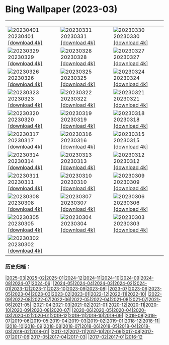 # Bing Wallpaper (2023-03)
**************

<table><tr><td><img class="wallpaper" src="https://www.bing.com/th?id=OHR.FrogMonth_EN-IN8624430207_1920x1080.jpg" alt="20230401"> 20230401 <a class="wallpaper_link" href="https://www.bing.com/th?id=OHR.FrogMonth_EN-IN8624430207_UHD.jpg">[download 4k]</a></td><td><img class="wallpaper" src="https://www.bing.com/th?id=OHR.SteyrRiver_EN-IN8520980811_1920x1080.jpg" alt="20230331"> 20230331 <a class="wallpaper_link" href="https://www.bing.com/th?id=OHR.SteyrRiver_EN-IN8520980811_UHD.jpg">[download 4k]</a></td><td><img class="wallpaper" src="https://www.bing.com/th?id=OHR.PeacockFeathers_EN-IN8331887553_1920x1080.jpg" alt="20230330"> 20230330 <a class="wallpaper_link" href="https://www.bing.com/th?id=OHR.PeacockFeathers_EN-IN8331887553_UHD.jpg">[download 4k]</a></td></tr><tr><td><img class="wallpaper" src="https://www.bing.com/th?id=OHR.NuzzleManatee_EN-IN7884825873_1920x1080.jpg" alt="20230329"> 20230329 <a class="wallpaper_link" href="https://www.bing.com/th?id=OHR.NuzzleManatee_EN-IN7884825873_UHD.jpg">[download 4k]</a></td><td><img class="wallpaper" src="https://www.bing.com/th?id=OHR.MWDolomites_EN-IN8169691025_1920x1080.jpg" alt="20230328"> 20230328 <a class="wallpaper_link" href="https://www.bing.com/th?id=OHR.MWDolomites_EN-IN8169691025_UHD.jpg">[download 4k]</a></td><td><img class="wallpaper" src="https://www.bing.com/th?id=OHR.NYCClouds_EN-IN8049510412_1920x1080.jpg" alt="20230327"> 20230327 <a class="wallpaper_link" href="https://www.bing.com/th?id=OHR.NYCClouds_EN-IN8049510412_UHD.jpg">[download 4k]</a></td></tr><tr><td><img class="wallpaper" src="https://www.bing.com/th?id=OHR.WildAnza_EN-IN7931944154_1920x1080.jpg" alt="20230326"> 20230326 <a class="wallpaper_link" href="https://www.bing.com/th?id=OHR.WildAnza_EN-IN7931944154_UHD.jpg">[download 4k]</a></td><td><img class="wallpaper" src="https://www.bing.com/th?id=OHR.CecilBrewerStaircase_EN-IN7826094970_1920x1080.jpg" alt="20230325"> 20230325 <a class="wallpaper_link" href="https://www.bing.com/th?id=OHR.CecilBrewerStaircase_EN-IN7826094970_UHD.jpg">[download 4k]</a></td><td><img class="wallpaper" src="https://www.bing.com/th?id=OHR.WildGarlic_EN-IN7555764856_1920x1080.jpg" alt="20230324"> 20230324 <a class="wallpaper_link" href="https://www.bing.com/th?id=OHR.WildGarlic_EN-IN7555764856_UHD.jpg">[download 4k]</a></td></tr><tr><td><img class="wallpaper" src="https://www.bing.com/th?id=OHR.CloudsPatagonia_EN-IN6244546771_1920x1080.jpg" alt="20230323"> 20230323 <a class="wallpaper_link" href="https://www.bing.com/th?id=OHR.CloudsPatagonia_EN-IN6244546771_UHD.jpg">[download 4k]</a></td><td><img class="wallpaper" src="https://www.bing.com/th?id=OHR.LakePowellAerial_EN-IN6318271413_1920x1080.jpg" alt="20230322"> 20230322 <a class="wallpaper_link" href="https://www.bing.com/th?id=OHR.LakePowellAerial_EN-IN6318271413_UHD.jpg">[download 4k]</a></td><td><img class="wallpaper" src="https://www.bing.com/th?id=OHR.ColourDay_EN-IN6387736862_1920x1080.jpg" alt="20230321"> 20230321 <a class="wallpaper_link" href="https://www.bing.com/th?id=OHR.ColourDay_EN-IN6387736862_UHD.jpg">[download 4k]</a></td></tr><tr><td><img class="wallpaper" src="https://www.bing.com/th?id=OHR.PurpleCrocus_EN-IN6459199617_1920x1080.jpg" alt="20230320"> 20230320 <a class="wallpaper_link" href="https://www.bing.com/th?id=OHR.PurpleCrocus_EN-IN6459199617_UHD.jpg">[download 4k]</a></td><td><img class="wallpaper" src="https://www.bing.com/th?id=OHR.BarnOwlWinter_EN-IN3777694319_1920x1080.jpg" alt="20230319"> 20230319 <a class="wallpaper_link" href="https://www.bing.com/th?id=OHR.BarnOwlWinter_EN-IN3777694319_UHD.jpg">[download 4k]</a></td><td><img class="wallpaper" src="https://www.bing.com/th?id=OHR.GreatCormorants_EN-IN8310694771_1920x1080.jpg" alt="20230318"> 20230318 <a class="wallpaper_link" href="https://www.bing.com/th?id=OHR.GreatCormorants_EN-IN8310694771_UHD.jpg">[download 4k]</a></td></tr><tr><td><img class="wallpaper" src="https://www.bing.com/th?id=OHR.BallyvooneyCove_EN-IN6672329734_1920x1080.jpg" alt="20230317"> 20230317 <a class="wallpaper_link" href="https://www.bing.com/th?id=OHR.BallyvooneyCove_EN-IN6672329734_UHD.jpg">[download 4k]</a></td><td><img class="wallpaper" src="https://www.bing.com/th?id=OHR.ChengduPanda_EN-IN6734741630_1920x1080.jpg" alt="20230316"> 20230316 <a class="wallpaper_link" href="https://www.bing.com/th?id=OHR.ChengduPanda_EN-IN6734741630_UHD.jpg">[download 4k]</a></td><td><img class="wallpaper" src="https://www.bing.com/th?id=OHR.AquarioNatural_EN-IN6876909574_1920x1080.jpg" alt="20230315"> 20230315 <a class="wallpaper_link" href="https://www.bing.com/th?id=OHR.AquarioNatural_EN-IN6876909574_UHD.jpg">[download 4k]</a></td></tr><tr><td><img class="wallpaper" src="https://www.bing.com/th?id=OHR.CyprusMaze_EN-IN6885358650_1920x1080.jpg" alt="20230314"> 20230314 <a class="wallpaper_link" href="https://www.bing.com/th?id=OHR.CyprusMaze_EN-IN6885358650_UHD.jpg">[download 4k]</a></td><td><img class="wallpaper" src="https://www.bing.com/th?id=OHR.LionessesNap_EN-IN6982805730_1920x1080.jpg" alt="20230313"> 20230313 <a class="wallpaper_link" href="https://www.bing.com/th?id=OHR.LionessesNap_EN-IN6982805730_UHD.jpg">[download 4k]</a></td><td><img class="wallpaper" src="https://www.bing.com/th?id=OHR.TheaterRomania_EN-IN7062901400_1920x1080.jpg" alt="20230312"> 20230312 <a class="wallpaper_link" href="https://www.bing.com/th?id=OHR.TheaterRomania_EN-IN7062901400_UHD.jpg">[download 4k]</a></td></tr><tr><td><img class="wallpaper" src="https://www.bing.com/th?id=OHR.LongWharf_EN-IN7479101033_1920x1080.jpg" alt="20230311"> 20230311 <a class="wallpaper_link" href="https://www.bing.com/th?id=OHR.LongWharf_EN-IN7479101033_UHD.jpg">[download 4k]</a></td><td><img class="wallpaper" src="https://www.bing.com/th?id=OHR.EdaleValley_EN-IN7208455292_1920x1080.jpg" alt="20230310"> 20230310 <a class="wallpaper_link" href="https://www.bing.com/th?id=OHR.EdaleValley_EN-IN7208455292_UHD.jpg">[download 4k]</a></td><td><img class="wallpaper" src="https://www.bing.com/th?id=OHR.WaimeaRainbow_EN-IN2981739556_1920x1080.jpg" alt="20230309"> 20230309 <a class="wallpaper_link" href="https://www.bing.com/th?id=OHR.WaimeaRainbow_EN-IN2981739556_UHD.jpg">[download 4k]</a></td></tr><tr><td><img class="wallpaper" src="https://www.bing.com/th?id=OHR.IndiaNandGaonHoli_EN-IN5494027395_1920x1080.jpg" alt="20230308"> 20230308 <a class="wallpaper_link" href="https://www.bing.com/th?id=OHR.IndiaNandGaonHoli_EN-IN5494027395_UHD.jpg">[download 4k]</a></td><td><img class="wallpaper" src="https://www.bing.com/th?id=OHR.YuanyangChina_EN-IN2810579447_1920x1080.jpg" alt="20230307"> 20230307 <a class="wallpaper_link" href="https://www.bing.com/th?id=OHR.YuanyangChina_EN-IN2810579447_UHD.jpg">[download 4k]</a></td><td><img class="wallpaper" src="https://www.bing.com/th?id=OHR.IcelandHorses_EN-IN2749043988_1920x1080.jpg" alt="20230306"> 20230306 <a class="wallpaper_link" href="https://www.bing.com/th?id=OHR.IcelandHorses_EN-IN2749043988_UHD.jpg">[download 4k]</a></td></tr><tr><td><img class="wallpaper" src="https://www.bing.com/th?id=OHR.TokyoMoat_EN-IN7403304145_1920x1080.jpg" alt="20230305"> 20230305 <a class="wallpaper_link" href="https://www.bing.com/th?id=OHR.TokyoMoat_EN-IN7403304145_UHD.jpg">[download 4k]</a></td><td><img class="wallpaper" src="https://www.bing.com/th?id=OHR.PicoVolcano_EN-IN2622183822_1920x1080.jpg" alt="20230304"> 20230304 <a class="wallpaper_link" href="https://www.bing.com/th?id=OHR.PicoVolcano_EN-IN2622183822_UHD.jpg">[download 4k]</a></td><td><img class="wallpaper" src="https://www.bing.com/th?id=OHR.OrcaNorway_EN-IN2562693447_1920x1080.jpg" alt="20230303"> 20230303 <a class="wallpaper_link" href="https://www.bing.com/th?id=OHR.OrcaNorway_EN-IN2562693447_UHD.jpg">[download 4k]</a></td></tr><tr><td><img class="wallpaper" src="https://www.bing.com/th?id=OHR.NegratinSpain_EN-IN2503192302_1920x1080.jpg" alt="20230302"> 20230302 <a class="wallpaper_link" href="https://www.bing.com/th?id=OHR.NegratinSpain_EN-IN2503192302_UHD.jpg">[download 4k]</a></td><td></td><td></td></tr></table>

### 历史归档：

|[2025-03](/../2025-03/2025-03.md)|[2025-02](/../2025-02/2025-02.md)|[2025-01](/../2025-01/2025-01.md)|[2024-12](/../2024-12/2024-12.md)|[2024-11](/../2024-11/2024-11.md)|[2024-10](/../2024-10/2024-10.md)|[2024-09](/../2024-09/2024-09.md)|[2024-08](/../2024-08/2024-08.md)|[2024-07](/../2024-07/2024-07.md)|[2024-06](/../2024-06/2024-06.md)|
|[2024-05](/../2024-05/2024-05.md)|[2024-04](/../2024-04/2024-04.md)|[2024-03](/../2024-03/2024-03.md)|[2024-02](/../2024-02/2024-02.md)|[2024-01](/../2024-01/2024-01.md)|[2023-12](/../2023-12/2023-12.md)|[2023-11](/../2023-11/2023-11.md)|[2023-10](/../2023-10/2023-10.md)|[2023-09](/../2023-09/2023-09.md)|[2023-08](/../2023-08/2023-08.md)|
|[2023-07](/../2023-07/2023-07.md)|[2023-06](/../2023-06/2023-06.md)|[2023-05](/../2023-05/2023-05.md)|[2023-04](/../2023-04/2023-04.md)|[2023-03](/2023-03.md)|[2023-02](/../2023-02/2023-02.md)|[2023-01](/../2023-01/2023-01.md)|[2022-12](/../2022-12/2022-12.md)|[2022-11](/../2022-11/2022-11.md)|[2022-10](/../2022-10/2022-10.md)|
|[2022-09](/../2022-09/2022-09.md)|[2022-08](/../2022-08/2022-08.md)|[2022-07](/../2022-07/2022-07.md)|[2022-06](/../2022-06/2022-06.md)|[2022-05](/../2022-05/2022-05.md)|[2022-04](/../2022-04/2022-04.md)|[2021-08](/../2021-08/2021-08.md)|[2021-07](/../2021-07/2021-07.md)|[2021-06](/../2021-06/2021-06.md)|[2021-05](/../2021-05/2021-05.md)|
|[2021-04](/../2021-04/2021-04.md)|[2021-03](/../2021-03/2021-03.md)|[2021-02](/../2021-02/2021-02.md)|[2021-01](/../2021-01/2021-01.md)|[2020-12](/../2020-12/2020-12.md)|[2020-11](/../2020-11/2020-11.md)|[2020-10](/../2020-10/2020-10.md)|[2020-09](/../2020-09/2020-09.md)|[2020-08](/../2020-08/2020-08.md)|[2020-07](/../2020-07/2020-07.md)|
|[2020-06](/../2020-06/2020-06.md)|[2020-05](/../2020-05/2020-05.md)|[2020-04](/../2020-04/2020-04.md)|[2020-03](/../2020-03/2020-03.md)|[2020-02](/../2020-02/2020-02.md)|[2020-01](/../2020-01/2020-01.md)|[2019-12](/../2019-12/2019-12.md)|[2019-11](/../2019-11/2019-11.md)|[2019-10](/../2019-10/2019-10.md)|[2019-09](/../2019-09/2019-09.md)|
|[2019-08](/../2019-08/2019-08.md)|[2019-07](/../2019-07/2019-07.md)|[2019-06](/../2019-06/2019-06.md)|[2019-05](/../2019-05/2019-05.md)|[2019-04](/../2019-04/2019-04.md)|[2019-03](/../2019-03/2019-03.md)|[2019-02](/../2019-02/2019-02.md)|[2019-01](/../2019-01/2019-01.md)|[2018-12](/../2018-12/2018-12.md)|[2018-11](/../2018-11/2018-11.md)|
|[2018-10](/../2018-10/2018-10.md)|[2018-09](/../2018-09/2018-09.md)|[2018-08](/../2018-08/2018-08.md)|[2018-07](/../2018-07/2018-07.md)|[2018-06](/../2018-06/2018-06.md)|[2018-05](/../2018-05/2018-05.md)|[2018-04](/../2018-04/2018-04.md)|[2018-03](/../2018-03/2018-03.md)|[2018-02](/../2018-02/2018-02.md)|[2018-01](/../2018-01/2018-01.md)|
|[2017-12](/../2017-12/2017-12.md)|[2017-11](/../2017-11/2017-11.md)|[2017-10](/../2017-10/2017-10.md)|[2017-09](/../2017-09/2017-09.md)|[2017-08](/../2017-08/2017-08.md)|[2017-07](/../2017-07/2017-07.md)|[2017-06](/../2017-06/2017-06.md)|[2017-05](/../2017-05/2017-05.md)|[2017-04](/../2017-04/2017-04.md)|[2017-03](/../2017-03/2017-03.md)|
|[2017-02](/../2017-02/2017-02.md)|[2017-01](/../2017-01/2017-01.md)|[2016-12](/../2016-12/2016-12.md)